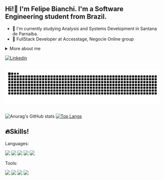 ## Hi!👋 I'm Felipe Bianchi. I'm a Software Engineering student from Brazil.

* 📔 I'm currently studying Analysis and Systems Development in Santana de Parnaíba.
* 🥇 FullStack Developer at Accesstage, Negocie Online group

<details>
  <summary>More about me</summary><br>
    - 🌳 I am 20 years old, currently living in Brazil. I have an intermediate level of English and experience with: Python, HTML, CSS, .Net, Git, Unity and Game Development.
  <br><br>
</details>


[![Linkedin](https://img.shields.io/badge/LinkedIn-0077B5?style=for-the-badge&logo=linkedin&logoColor=white)](https://www.linkedin.com/in/felipe-mendes-bianchi-76a581258/)

##

<picture>
  <source media="(prefers-color-scheme: dark)" srcset="https://raw.githubusercontent.com/lipebianchi/lipebianchi/output/github-contribution-grid-snake-dark.svg">
  <source media="(prefers-color-scheme: light)" srcset="https://raw.githubusercontent.com/lipebianchi/lipebianchi/output/github-contribution-grid-snake.svg">
  <img alt="github contribution grid snake animation" src="https://raw.githubusercontent.com/lipebianchi/lipebianchi/output/github-contribution-grid-snake.svg">
</picture>
<br><br>

![Anurag's GitHub stats](https://github-readme-stats.vercel.app/api?username=lipebianchi&show_icons=true&theme=radical)
[![Top Langs](https://github-readme-stats.vercel.app/api/top-langs/?username=lipebianchi&show_icons=true&theme=radical)](https://github.com/anuraghazra/github-readme-stats)

##

## 🔥Skills!

Languages:

<div style="display: inline-block">
  <img src="https://cdn.jsdelivr.net/gh/devicons/devicon@latest/icons/csharp/csharp-original.svg" width="40px" />
  <img src="https://cdn.jsdelivr.net/gh/devicons/devicon@latest/icons/postgresql/postgresql-original-wordmark.svg" width="40px" />
  <img src="https://cdn.jsdelivr.net/gh/devicons/devicon@latest/icons/javascript/javascript-original.svg" width="40px"/>
  <img src="https://cdn.jsdelivr.net/gh/devicons/devicon@latest/icons/html5/html5-original.svg" width="40px"/>
  <img src="https://cdn.jsdelivr.net/gh/devicons/devicon@latest/icons/css3/css3-original.svg" width="40px"/>
</div><br>

Tools:

<div style="display: inline-block";>
  <img src="https://cdn.jsdelivr.net/gh/devicons/devicon@latest/icons/vscode/vscode-original.svg" width="40px"/>
  <img src="https://cdn.jsdelivr.net/gh/devicons/devicon@latest/icons/dbeaver/dbeaver-original.svg" width="40px" />
  <img src="https://cdn.jsdelivr.net/gh/devicons/devicon@latest/icons/amazonwebservices/amazonwebservices-original-wordmark.svg" width="40px" />
  <img src="https://cdn.jsdelivr.net/gh/devicons/devicon@latest/icons/jira/jira-original-wordmark.svg" width="40px" />
  
</div><br>

